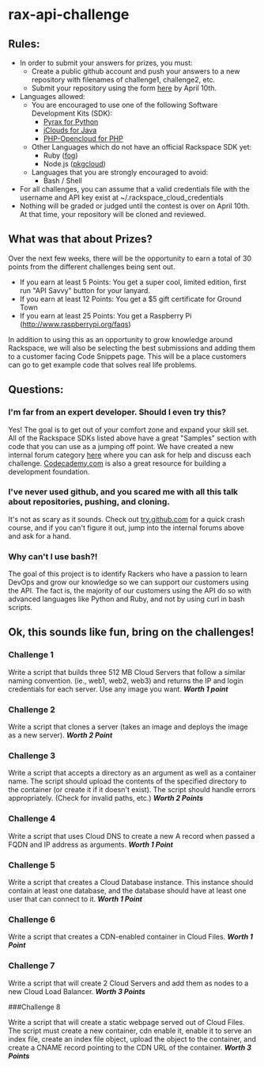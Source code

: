 # rax-api-challenge

## Rules:
- In order to submit your answers for prizes, you must:
  - Create a public github account and push your answers to a new repository with filenames of challenge1, challenge2, etc.
  - Submit your repository using the form [here]() by April 10th.
- Languages allowed:
   - You are encouraged to use one of the following Software Development Kits (SDK):
     - [Pyrax for Python](http://docs.rackspace.com/sdks/guide/content/python.html)
     - [jClouds for Java](http://docs.rackspace.com/sdks/guide/content/java.html)
     - [PHP-Opencloud for PHP](http://docs.rackspace.com/sdks/guide/content/php.html)
   - Other Languages which do not have an official Rackspace SDK yet:
     - Ruby ([fog](http://fog.io/))
     - Node.js ([pkgcloud](https://github.com/nodejitsu/pkgcloud))
   - Languages that you are strongly encouraged to avoid:
     - Bash / Shell
- For all challenges, you can assume that a valid credentials file with the username and API key exist at ~/.rackspace_cloud_credentials
- Nothing will be graded or judged until the contest is over on April 10th. At that time, your repository will be cloned and reviewed.

## What was that about Prizes?
Over the next few weeks, there will be the opportunity to earn a total of 30 points from the different challenges being sent out.

- If you earn at least 5 Points: You get a super cool, limited edition, first run "API Savvy" button for your lanyard.
- If you earn at least 12 Points: You get a $5 gift certificate for Ground Town
- If you earn at least 25 Points: You get a Raspberry Pi (http://www.raspberrypi.org/faqs)

In addition to using this as an opportunity to grow knowledge around Rackspace, we will also be selecting the best submissions and adding them to a customer facing Code Snippets page. This will be a place customers can go to get example code that solves real life problems.

## Questions:
### I'm far from an expert developer. Should I even try this?
Yes! The goal is to get out of your comfort zone and expand your skill set. All of the Rackspace SDKs listed above have a great "Samples" section with code that you can use as a jumping off point. We have created a new internal forum category [here]() where you can ask for help and discuss each challenge. [Codecademy.com](http://www.codeacademy.com/) is also a great resource for building a development foundation.

### I've never used github, and you scared me with all this talk about repositories, pushing, and cloning.
It's not as scary as it sounds. Check out [try.github.com](http://try.github.com/) for a quick crash course, and if you can't figure it out, jump into the internal forums above and ask for a hand.

### Why can't I use bash?!
The goal of this project is to identify Rackers who have a passion to learn DevOps and grow our knowledge so we can support our customers using the API. The fact is, the majority of our customers using the API do so with advanced languages like Python and Ruby, and not by using curl in bash scripts. 

## Ok, this sounds like fun, bring on the challenges!

### Challenge 1

Write a script that builds three 512 MB Cloud Servers that follow a similar naming convention. (ie., web1, web2, web3) and returns the IP and login credentials for each server. Use any image you want. ***Worth 1 point***

### Challenge 2

Write a script that clones a server (takes an image and deploys the image as a new server). ***Worth 2 Point***

### Challenge 3

Write a script that accepts a directory as an argument as well as a container name. The script should upload the contents of the specified directory to the container (or create it if it doesn't exist). The script should handle errors appropriately. (Check for invalid paths, etc.) ***Worth 2 Points***

### Challenge 4

Write a script that uses Cloud DNS to create a new A record when passed a FQDN and IP address as arguments. ***Worth 1 Point***

### Challenge 5

Write a script that creates a Cloud Database instance. This instance should contain at least one database, and the database should have at least one user that can connect to it. ***Worth 1 Point***

### Challenge 6

Write a script that creates a CDN-enabled container in Cloud Files. ***Worth 1 Point***

### Challenge 7

Write a script that will create 2 Cloud Servers and add them as nodes to a new Cloud Load Balancer. ***Worth 3 Points***

###Challenge 8

Write a script that will create a static webpage served out of Cloud Files. The script must create a new container, cdn enable it, enable it to serve an index file, create an index file object, upload the object to the container, and create a CNAME record pointing to the CDN URL of the container. ***Worth 3 Points***
